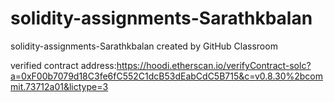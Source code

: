 # solidity-assignments-Sarathkbalan
solidity-assignments-Sarathkbalan created by GitHub Classroom

verified contract address:https://hoodi.etherscan.io/verifyContract-solc?a=0xF00b7079d18C3fe6fC552C1dcB53dEabCdC5B715&c=v0.8.30%2bcommit.73712a01&lictype=3

